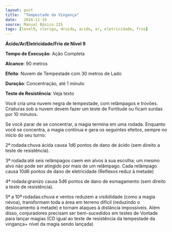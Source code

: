 ```yaml
---
layout: post
title:  "Tempestade da Vingança"
date:   2016-11-16
source: Manual Básico.215
tags: [level9, clerigo, druida, acido, ar, eletricidade, frio]
---
```


**Ácido/Ar/Eletricidade/Frio de Nível 9**

**Tempo de Execução**: Ação Completa

**Alcance**: 90 metros

**Efeito**: Nuvem de Tempestade com 30 metros de Lado

**Duração**: Concentração, até 1 minuto

**Teste de Resistência**: Veja texto

Você cria uma nuvem negra de tempestade, com relâmpagos e trovões. Criaturas sob a nuvem devem fazer um teste de Fortitude ou ficam surdas por 10 minutos.

Se você parar de se concentrar, a magia termina em uma rodada. Enquanto você se concentra, a magia continua e gera os seguintes efeitos, sempre no início do seu turno:

2ª rodada:chuva ácida causa 1d6 pontos de dano de ácido (sem direito a teste de resistência).

3ª rodada:até seis relâmpagos caem em alvos à sua escolha; um mesmo alvo não pode ser atingido por mais de um relâmpago. Cada relâmpago causa 10d6 pontos de dano de eletricidade (Reflexos reduz à metade)

4ª rodada:granizo causa 5d6 pontos de dano de esmagamento (sem direito a teste de resistência).

5ª a 10ª rodadas:chuva e ventos reduzem a visibilidade (como a magia névoa), transformam toda a área em terreno difícil (reduzindo o deslocamento à metade) e tornam ataques à distância impossíveis. 
Além disso, conjuradores precisam ser bem-sucedidos em testes de Vontade para lançar magias (CD igual ao teste de resistência da tempestade da vingança+ nível da magia sendo lançada)